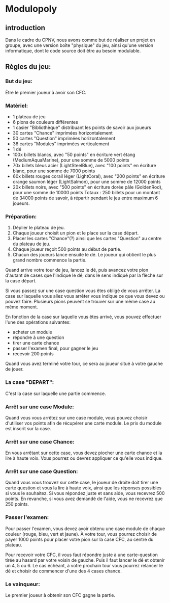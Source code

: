 # Modulopoly

## introduction
Dans le cadre du CPNV, nous avons comme but de réaliser un projet en groupe, avec une version boîte "physique" du jeu, ainsi qu'une version informatique, dont le code source doit être au besoin modulable.

## Règles du jeu:
### But du jeu:
Être le premier joueur à avoir son CFC.

### Matériel:
- 1 plateau de jeu
- 6 pions de couleurs différentes
- 1 casier "Bibliothèque" distribuant les points de savoir aux joueurs
- 30 cartes "Chance" imprimées horizontalement
- 50 cartes "Question" imprimées horizontalement
- 36 cartes "Modules" imprimées verticalement
- 1 dé
- 100x billets blancs, 
avec "50 points" en écriture vert étang (MediumAquaMarine), pour une somme de 5000 points
- 70x billets bleus acier (LightSteelBlue), 
avec "100 points" en écriture blanc, pour une somme de 7000 points
- 60x billets rouges corail léger (LightCoral), 
avec "200 points" en écriture orange saumon léger (LightSalmon), pour une somme de 12000 points
- 20x billets noirs, avec "500 points" en écriture dorée pâle (GoldenRod), pour une somme de 10000 points
Totaux : 250 billets pour un montant de 34000 points de savoir, à répartir pendant le jeu entre maximum 6 joueurs.


### Préparation:
1. Déplier le plateau de jeu.
2. Chaque joueur choisit un pion et le place sur la case départ.
3. Placer les cartes "Chance"(?) ainsi que les cartes "Question" au centre du plateau de jeu. 
4. Chaque joueur reçoit 500 points au début de partie.
5. Chacun des joueurs lance ensuite le dé. Le joueur qui obtient le plus grand nombre commence la partie.

Quand arrive votre tour de jeu, lancez le dé, puis avancez votre pion d'autant de cases que l'indique le dé, dans le sens indiqué par la flèche sur la case départ.

Si vous passez sur une case question vous êtes obligé de vous arrêter.
La case sur laquelle vous allez vous arrêter vous indique ce que vous devez ou pouvez faire.
Plusieurs pions peuvent se trouver sur une même case au même moment.

En fonction de la case sur laquelle vous êtes arrivé, vous pouvez effectuer l'une des opérations suivantes:

- acheter un module
- répondre à une question
- tirer une carte chance
- passer l'examen final, pour gagner le jeu
- recevoir 200 points

Quand vous avez terminé votre tour, ce sera au joueur situé à votre gauche de jouer.

### La case "DEPART":
C'est la case sur laquelle une partie commence.

### Arrêt sur une case Module:
Quand vous vous arrêtez sur une case module, vous pouvez choisir d'utiliser vos points afin de récupérer une carte module.
Le prix du module est inscrit sur la case.

### Arrêt sur une case Chance:
En vous arrêtant sur cette case, vous devez piocher une carte chance et la lire à haute voix. 
Vous pourrez ou devrez appliquer ce qu'elle vous indique.

### Arrêt sur une case Question:
Quand vous vous trouvez sur cette case, le joueur de droite doit tirer une carte question et vous la lire à haute voix, ainsi que les réponses possibles si vous le souhaitez. 
Si vous répondez juste et sans aide, vous recevrez 500 points.
En revanche, si vous avez demandé de l'aide, vous ne recevrez que 250 points.

### Passer l'examen:
Pour passer l'examen, vous devez avoir obtenu une case module de chaque couleur (rouge, bleu, vert et jaune). 
À votre tour, vous pourrez choisir de payer 1000 points pour placer votre pion sur la case CFC, au centre du plateau.

Pour recevoir votre CFC, il vous faut répondre juste à une carte-question tirée au hasard par votre voisin de gauche.
Puis il faut lancer le dé et obtenir un 4, 5 ou 6. 
Le cas échéant, à votre prochain tour vous pourrez relancer le dé et choisir de commencer d'une des 4 cases chance.

### Le vainqueur:
Le premier joueur à obtenir son CFC gagne la partie.
